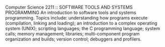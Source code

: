 Computer Science 2211 :: SOFTWARE TOOLS AND SYSTEMS PROGRAMMING
An introduction to software tools and systems programming. Topics include: understanding how programs execute (compilation, linking and loading); an introduction to a complex operating system (UNIX); scripting languages; the C programming language; system calls; memory management; libraries; multi-component program organization and builds; version control; debuggers and profilers.